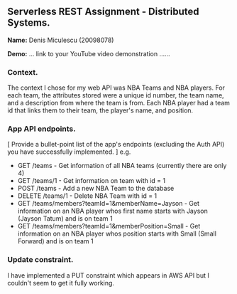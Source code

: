## Serverless REST Assignment - Distributed Systems.

__Name:__ Denis Miculescu (20098078)

__Demo:__ ... link to your YouTube video demonstration ......

### Context.

The context I chose for my web API was NBA Teams and NBA players. For each team, the attributes stored were a unique id number, the team name, and a description from where the team is from. Each NBA player had a team id that links them to their team, the player's name, and position.

### App API endpoints.

[ Provide a bullet-point list of the app's endpoints (excluding the Auth API) you have successfully implemented. ]
e.g.
 
+ GET /teams - Get information of all NBA teams (currently there are only 4)
+ GET /teams/1 - Get information on team with id = 1
+ POST /teams - Add a new NBA Team to the database
+ DELETE /teams/1 - Delete NBA Team with id = 1
+ GET /teams/members?teamId=1&memberName=Jayson - Get information on an NBA player whos first name starts with Jayson (Jayson Tatum) and is on  team 1
+ GET /teams/members?teamId=1&memberPosition=Small - Get information on an NBA player whos position starts with Small (Small Forward) and is on  team 1

### Update constraint.

I have implemented a PUT constraint which appears in AWS API but I couldn't seem to get it fully working.
